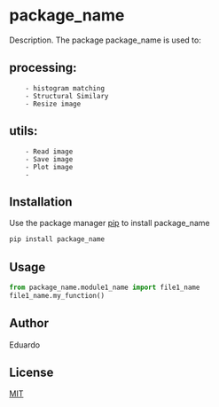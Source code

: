 # package_name

Description. 
The package package_name is used to:
## processing:
		- histogram matching
		- Structural Similary
		- Resize image
## utils:
		- Read image
		- Save image
		- Plot image
		- 
## Installation

Use the package manager [pip](https://pip.pypa.io/en/stable/) to install package_name

```bash
pip install package_name
```

## Usage

```python
from package_name.module1_name import file1_name
file1_name.my_function()
```

## Author
Eduardo

## License
[MIT](https://choosealicense.com/licenses/mit/)
